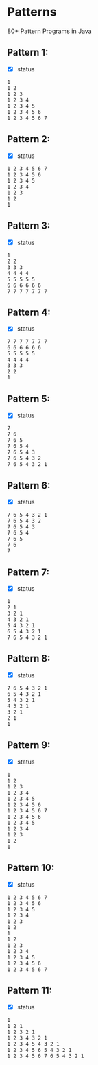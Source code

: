 # Patterns

80+ Pattern Programs in Java

## Pattern 1:

- [x] status

```
1
1 2
1 2 3
1 2 3 4
1 2 3 4 5
1 2 3 4 5 6
1 2 3 4 5 6 7
```

## Pattern 2:

- [x] status

```
1 2 3 4 5 6 7
1 2 3 4 5 6
1 2 3 4 5
1 2 3 4
1 2 3
1 2
1
```

## Pattern 3:

- [x] status

```
1
2 2
3 3 3
4 4 4 4
5 5 5 5 5
6 6 6 6 6 6
7 7 7 7 7 7 7
```

## Pattern 4:

- [x] status

```
7 7 7 7 7 7 7
6 6 6 6 6 6
5 5 5 5 5
4 4 4 4
3 3 3
2 2
1
```

## Pattern 5:

- [x] status

```
7
7 6
7 6 5
7 6 5 4
7 6 5 4 3
7 6 5 4 3 2
7 6 5 4 3 2 1
```

## Pattern 6:

- [x] status

```
7 6 5 4 3 2 1
7 6 5 4 3 2
7 6 5 4 3
7 6 5 4
7 6 5
7 6
7
```

## Pattern 7:

- [x] status

```
1
2 1
3 2 1
4 3 2 1
5 4 3 2 1
6 5 4 3 2 1
7 6 5 4 3 2 1
```

## Pattern 8:

- [x] status

```
7 6 5 4 3 2 1
6 5 4 3 2 1
5 4 3 2 1
4 3 2 1
3 2 1
2 1
1
```

## Pattern 9:

- [x] status

```
1
1 2
1 2 3
1 2 3 4
1 2 3 4 5
1 2 3 4 5 6
1 2 3 4 5 6 7
1 2 3 4 5 6
1 2 3 4 5
1 2 3 4
1 2 3
1 2
1
```

## Pattern 10:

- [x] status

```
1 2 3 4 5 6 7
1 2 3 4 5 6
1 2 3 4 5
1 2 3 4
1 2 3
1 2
1
1 2
1 2 3
1 2 3 4
1 2 3 4 5
1 2 3 4 5 6
1 2 3 4 5 6 7
```

## Pattern 11:

- [x] status

```
1
1 2 1
1 2 3 2 1
1 2 3 4 3 2 1
1 2 3 4 5 4 3 2 1
1 2 3 4 5 6 5 4 3 2 1
1 2 3 4 5 6 7 6 5 4 3 2 1
```
